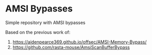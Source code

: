 # AMSI Bypasses
Simple repository with AMSI bypasses

Based on the previous work of:
1) https://aidenpearce369.github.io/offsec/AMSI-Memory-Bypass/
2) https://github.com/rasta-mouse/AmsiScanBufferBypass
